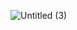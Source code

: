 
![Untitled (3)](https://github.com/87stels87/java-filmorate/assets/34038569/ddeea193-a453-408b-a041-9c9fc83e3fdb)
